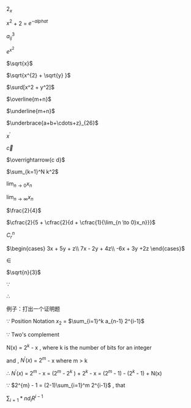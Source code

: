 $2_{x}$ 

$x^{2}$ + 2 = $e^{-alpha t}$

$a^{3}_{ij}$

$e^{x^2}$

$\sqrt{x}$

$\sqrt{x^{2} + \sqrt{y} }$ 

 $\surd[x^2 + y^2]$

$\overline{m+n}$

$\underline{m+n}$

$\underbrace{a+b+\cdots+z}_{26}$

$x^\prime$

$\vec{c}$

$\overrightarrow{c d}$

$\sum_{k=1}^N k^2$

$\lim_{n \to 0}x_n$

$\lim_{n \to \infty}x_n$

$\frac{2}{4}$

$\cfrac{2}{5 + \cfrac{2}{d + \cfrac{1}{\lim_{n \to 0}x_n}}}$

$C^n_r$

$\begin{cases}
3x + 5y + z\\
7x - 2y + 4z\\
-6x + 3y +2z
\end{cases}$

$\in$

$\sqrt{n}{3}$

$\because$

$\therefore$

例子：打出一个证明题

$\because$ Position Notation $x_{2}$ = $\sum_{i=1}^k a_{n-1} 2^{i-1}$

$\because$ Two's complement

N(x) = $2^{k}$ - x , where k is the number of bits for an integer

and , $N^\prime(x)$ = $2^{m}$ - x where m > k

$\therefore$ $N^\prime(x)$ = $2^{m}$ - x = ($2^{m}$ - $2^{k}$ ) + $2^{k}$ - x = ($2^{m}$ - 1) - ($2^{k}$ - 1) + N(x)

$\because$ $2^{m} - 1 = (2-1)\sum_{i=1}^m 2^{i-1}$ , that


$\sum_{i=1}*n d_{i} R^{i-1}$